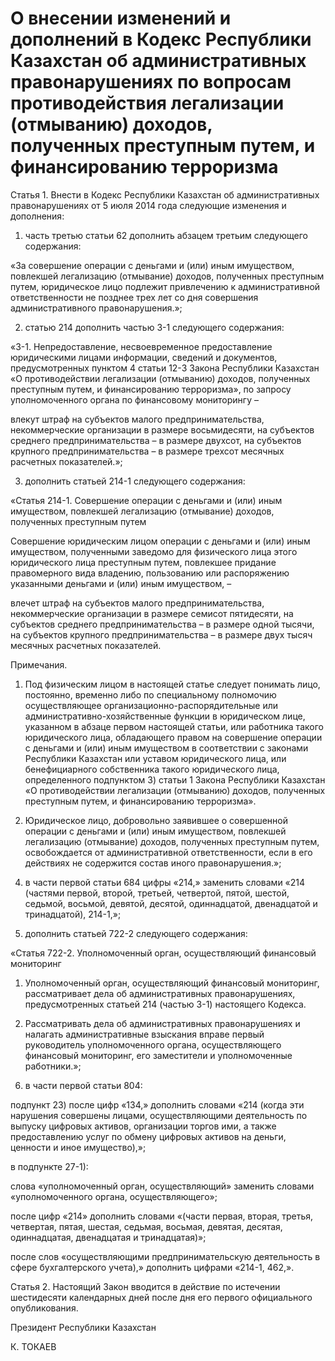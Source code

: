 # О внесении изменений и дополнений  в Кодекс Республики Казахстан  об административных правонарушениях  по вопросам противодействия  легализации (отмыванию) доходов,  полученных преступным путем, и            финансированию терроризма 

Статья 1. Внести в Кодекс Республики Казахстан об административных правонарушениях от 5 июля 2014 года следующие изменения и дополнения:

1) часть третью статьи 62 дополнить абзацем третьим следующего содержания:

«За совершение операции c деньгами и (или) иным имуществом, повлекшей легализацию (отмывание) доходов, полученных преступным путем, юридическое лицо подлежит привлечению к административной ответственности не позднее трех лет со дня совершения административного правонарушения.»;

2) статью 214 дополнить частью 3-1 следующего содержания:

«3-1. Непредоставление, несвоевременное предоставление юридическими лицами информации, сведений и документов, предусмотренных пунктом 4 статьи 12-3 Закона Республики Казахстан  «О противодействии легализации (отмыванию) доходов, полученных преступным путем, и финансированию терроризма», по запросу уполномоченного органа по финансовому мониторингу –  

влекут штраф на субъектов малого предпринимательства, некоммерческие организации в размере восьмидесяти, на субъектов  среднего предпринимательства – в размере двухсот, на субъектов  крупного предпринимательства – в размере трехсот месячных расчетных показателей.»;

3) дополнить статьей 214-1 следующего содержания:

«Статья 214-1. Совершение операции c деньгами и (или)  иным имуществом, повлекшей легализацию  (отмывание) доходов, полученных преступным путем

Совершение юридическим лицом операции с деньгами и (или) иным имуществом, полученными заведомо для физического лица этого юридического лица преступным путем, повлекшее придание правомерного вида владению, пользованию или распоряжению указанными деньгами  и (или) иным имуществом, –   

влечет штраф на субъектов малого предпринимательства, некоммерческие организации в размере семисот пятидесяти, на субъектов среднего предпринимательства – в размере одной тысячи, на субъектов крупного предпринимательства – в размере двух тысяч месячных расчетных показателей.

Примечания.

1. Под физическим лицом в настоящей статье следует  понимать лицо, постоянно, временно либо по специальному  полномочию осуществляющее организационно-распорядительные или административно-хозяйственные функции в юридическом лице,  указанном в абзаце первом настоящей статьи, или работника  такого юридического лица, обладающего правом на совершение операции  с деньгами и (или) иным имуществом в соответствии с законами  Республики Казахстан или уставом юридического лица, или  бенефициарного собственника такого юридического лица, определенного подпунктом 3) статьи 1 Закона Республики Казахстан «О противодействии легализации (отмыванию) доходов, полученных преступным путем, и финансированию терроризма».

2. Юридическое лицо, добровольно заявившее о совершенной операции с деньгами и (или) иным имуществом, повлекшей  легализацию (отмывание) доходов, полученных преступным путем, освобождается от административной ответственности, если в его действиях  не содержится состав иного правонарушения.»;

4) в части первой статьи 684 цифры «214,» заменить  словами «214 (частями первой, второй, третьей, четвертой, пятой, шестой, седьмой, восьмой, девятой, десятой, одиннадцатой, двенадцатой и тринадцатой), 214-1,»;

5) дополнить статьей 722-2 следующего содержания:

«Статья 722-2. Уполномоченный орган, осуществляющий  финансовый мониторинг

1. Уполномоченный орган, осуществляющий финансовый  мониторинг, рассматривает дела об административных правонарушениях, предусмотренных статьей 214 (частью 3-1) настоящего Кодекса.

2. Рассматривать дела об административных правонарушениях и налагать административные взыскания вправе первый руководитель уполномоченного органа, осуществляющего финансовый мониторинг,  его заместители и уполномоченные работники.»;

6) в части первой статьи 804:

подпункт 23) после цифр «134,» дополнить словами «214  (когда эти нарушения совершены лицами, осуществляющими деятельность  по выпуску цифровых активов, организации торгов ими, а также предоставлению услуг по обмену цифровых активов на деньги, ценности и иное имущество),»;

в подпункте 27-1):

слова «уполномоченный орган, осуществляющий» заменить словами «уполномоченного органа, осуществляющего»;

после цифр «214» дополнить словами «(части первая, вторая,  третья, четвертая, пятая, шестая, седьмая, восьмая, девятая,  десятая, одиннадцатая, двенадцатая и тринадцатая)»;

после слов «осуществляющими предпринимательскую деятельность  в сфере бухгалтерского учета),» дополнить цифрами «214-1,  462,».

Статья 2. Настоящий Закон вводится в действие по истечении шестидесяти календарных дней после дня его первого официального опубликования.

Президент Республики Казахстан

К. ТОКАЕВ

